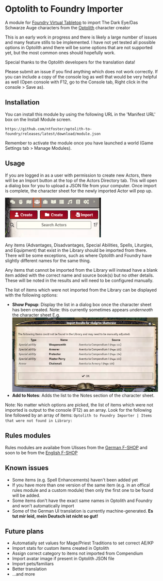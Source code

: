 # Optolith to Foundry Importer
A module for [Foundry Virtual Tabletop](https://foundryvtt.com/) to import The Dark Eye/Das Schwarze Auge characters from the [Optolith](https://optolith.app/) character creator

This is an early work in progress and there is likely a large number of issues and many feature stills to be implemented. I have not yet tested all possible options in Optolith annd there will be some options that are not supported yet, but the most common ones should hopefully work.

Special thanks to the Optolith developers for the translation data!

Please submit an issue if you find anything which does not work correctly. If you can include a copy of the console log as well that would be very helpful as well (Open console with F12, go to the Console tab, Right click in the console > Save as).

## Installation

You can install this module by using the following URL in the 'Manifest URL' box on the Install Module screen.
```
https://github.com/ntfoster/optolith-to-foundry/releases/latest/download/module.json
```
Remember to activate the module once you have launched a world (Game Settings tab > Manage Modules).

## Usage
If you are logged in as a user with permission to create new Actors, there will be an Import button at the top of the Actors Directory tab. This will open a dialog box for you to upload a JSON file from your computer. Once import is complete, the character sheet for the newly imported Actor will pop up.

![Import button in Actor Directory](actor-import-button.png "Import button in Actor Directory")

Any items (Advantages, Disadvantages, Special Abilities, Spells, Liturgies, and Equipment) that exist in the Library should be imported from there. There will be some exceptions, such as where Optolith and Foundry have slightly different names for the same thing.

Any items that cannot be imported from the Library will instead have a blank item added with the correct name and source book(s) but no other details. These will be noted in the results and will need to be configured manually.

The list of items which were not imported from the Library can be displayed with the following options:
- **Show Popup**: Display the list in a dialog box once the character sheet has been created. Note: this currently sometimes appears *underneath* the character sheet
E.g.
![Results dialog](results-dialog.png "Results dialog")
- **Add to Notes**: Adds the list to the Notes section of the character sheet.

Note: No matter which options are picked, the list of items which were not imported is output to the console (F12) as an array. Look for the following line followed by an array of items: `Optolith to Foundry Importer | Items that were not found in Library:`

## Rules modules ##
Rules modules are availabe from Ulisses from the [German F-SHOP](https://www.f-shop.de/virtual-tabletops/) and soon to be from the [English F-SHOP](https://www.ulissesf-shop.com/)

## Known issues
- Some items (e.g. Spell Enhancements) haven't been added yet
- If you have more than one version of the same item (e.g. in an offical rules module and a custom module) then only the first one to be found will be added.
- Some items don't have the exact same names in Optolith and Foundry and won't automatically import
- Some of the German UI translation is currently machine-generated. **Es tut mir leid, mein Deutsch ist nicht so gut!**

## Future plans
- Automatially set values for Mage/Priest Traditions to set correct AE/KP
- Import stats for custom items created in Optolith
- Assign correct category to items not imported from Compendium
- Import avatar image if present in Optolith JSON file
- Import pets/familiars
- Better translation
- ...and more
